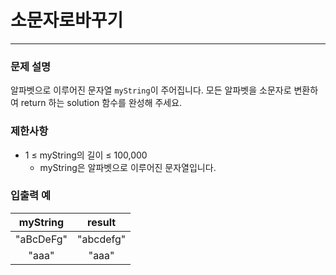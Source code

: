 # 소문자로바꾸기
***

### 문제 설명
알파벳으로 이루어진 문자열 `myString`이 주어집니다. 모든 알파벳을 소문자로 변환하여 return 하는 solution 함수를 완성해 주세요.
### 제한사항
- 1 ≤ myString의 길이 ≤ 100,000
  - myString은 알파벳으로 이루어진 문자열입니다.
### 입출력 예
myString	|result
:--:|:--:
"aBcDeFg"|	"abcdefg"
"aaa"	|"aaa"
